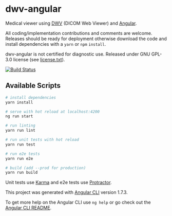 # dwv-angular

Medical viewer using [DWV](https://github.com/ivmartel/dwv) (DICOM Web Viewer) and [Angular](https://angular.io/).

All coding/implementation contributions and comments are welcome. Releases should be ready for deployment otherwise download the code and install dependencies with a `yarn` or `npm` `install`.

dwv-angular is not certified for diagnostic use. Released under GNU GPL-3.0 license (see [license.txt](license.txt)).

[![Build Status](https://travis-ci.org/ivmartel/dwv-angular.svg?branch=master)](https://travis-ci.org/ivmartel/dwv-angular)

## Available Scripts

``` bash
# install dependencies
yarn install

# serve with hot reload at localhost:4200
ng run start

# run linting
yarn run lint

# run unit tests with hot reload
yarn run test

# run e2e tests
yarn run e2e

# build (add --prod for production)
yarn run build
```

Unit tests use [Karma](https://karma-runner.github.io) and e2e tests use [Protractor](http://www.protractortest.org/).

This project was generated with [Angular CLI](https://github.com/angular/angular-cli) version 1.7.3.

To get more help on the Angular CLI use `ng help` or go check out the [Angular CLI README](https://github.com/angular/angular-cli/blob/master/README.md).
